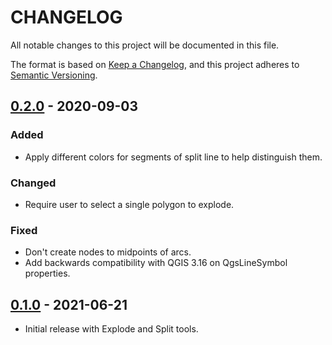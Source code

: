# CHANGELOG

All notable changes to this project will be documented in this file.

The format is based on [Keep a Changelog](https://keepachangelog.com/), and this project adheres to [Semantic Versioning](https://semver.org/).

## [0.2.0] - 2020-09-03
### Added
- Apply different colors for segments of split line to help distinguish them.

### Changed
- Require user to select a single polygon to explode.

### Fixed
- Don't create nodes to midpoints of arcs.
- Add backwards compatibility with QGIS 3.16 on QgsLineSymbol properties.

## [0.1.0] - 2021-06-21

- Initial release with Explode and Split tools.

[0.2.0]: https://github.com/GispoCoding/kimu/compare/v0.1.0...v0.2.0
[0.1.0]: https://github.com/GispoCoding/kimu/releases/tag/v0.1.0
